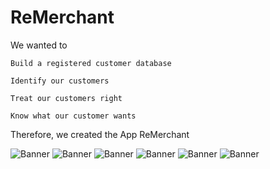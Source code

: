 # ReMerchant
We wanted to 

	Build a registered customer database
	
	Identify our customers
	
	Treat our customers right
	
	Know what our customer wants
	

Therefore, we created the App ReMerchant

![Banner](https://raw.githubusercontent.com/Steppschuh/ReMerchant/master/Screenshot_2015-04-23-13-57-11.png "Screen")
![Banner](https://raw.githubusercontent.com/Steppschuh/ReMerchant/master/Screenshot_2015-04-23-13-57-15.png "Screen")
![Banner](https://raw.githubusercontent.com/Steppschuh/ReMerchant/master/Screenshot_2015-04-23-13-57-21.png "Screen")
![Banner](https://raw.githubusercontent.com/Steppschuh/ReMerchant/master/Screenshot_2015-04-23-13-57-28.png "Screen")
![Banner](https://raw.githubusercontent.com/Steppschuh/ReMerchant/master/Screenshot_2015-04-23-13-57-37.png "Screen")
![Banner](https://raw.githubusercontent.com/Steppschuh/ReMerchant/master/Screenshot_2015-04-23-13-57-46.png "Screen")
